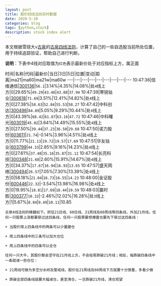 ```yaml
---
layout: post
title: 股价四线法则实时数据
date: 2020-5-10
categories: blog
tags: [python,stock]
description: stock index alert
---
```



本文根据雪球大v[古泉](https://xueqiu.com/u/7148646888)的[古泉四线法则](https://xueqiu.com/7148646888/130498192)，计算了自己的一些自选股当前所处位置，用于持续追踪验证，帮助自己进行判断。

**说明**：下表中4线对应取值为`红色`表示最新价处于对应指标上方，属正面

时间|名称|代码|最新价|当日|3日|5日|位置|变动|距离|ma21|ma60|ma21w|ma60w
---|---|---|---|---|---|---|---|---
10:47:36|信维通信|[300136](https://xueqiu.com/S/SZ300136)|`56.1`|3.14%|4.35%|14.08%|处`4`线上方|0|29.65%|`49.29`|`43.46`|`43.88`|`37.94`
10:47:39|寒锐钴业|[300618](https://xueqiu.com/S/SZ300618)|`71.69`|3.51%|12.41%|14.82%|处`4`线上方|0|27.38%|`58.63`|`52.84`|`55.53`|`58.27`
10:47:42|中科创达|[300496](https://xueqiu.com/S/SZ300496)|`84.89`|5.05%|9.29%|10.44%|处`4`线上方|0|43.39%|`68.42`|`61.87`|`63.16`|`47.72`
10:47:46|中科曙光|[603019](https://xueqiu.com/S/SH603019)|`45.02`|3.64%|14.49%|15.55%|处`4`线上方|0|27.50%|`39.44`|`37.23`|`36.50`|`29.68`
10:47:50|诺力股份|[603611](https://xueqiu.com/S/SH603611)|`21.74`|-0.14%|3.96%|4.51%|处`4`线上方|0|11.77%|`21.13`|`19.72`|`19.57`|`17.69`
10:47:51|华友钴业|[603799](https://xueqiu.com/S/SH603799)|`44.33`|2.85%|9.16%|14.23%|处`4`线上方|0|27.61%|`37.48`|`35.16`|`35.87`|`31.12`
10:47:54|长亮科技|[300348](https://xueqiu.com/S/SZ300348)|`21.68`|2.60%|15.91%|14.67%|处`4`线上方|0|34.37%|`17.67`|`16.94`|`16.93`|`13.65`
10:47:57|盛天网络|[300494](https://xueqiu.com/S/SZ300494)|`26.57`|7.05%|7.30%|13.39%|处`4`线上方|0|58.18%|`21.04`|`16.73`|`16.55`|`14.23`
10:48:00|金证股份|[600446](https://xueqiu.com/S/SH600446)|`22.32`|-3.54%|13.98%|16.98%|处`4`线上方|0|19.95%|`18.81`|`17.69`|`18.44`|`19.59`
10:48:03|赢时胜|[300377](https://xueqiu.com/S/SZ300377)|`10.32`|-2.46%|12.02%|16.28%|处`3`线上方|1|5.67%|`8.84`|`9.49`|`10.11`|10.85

```
古泉4线法则的精髓如下。抓住21日线、60日线、21周线及60周线等四条线，外加21月线，任何一只股票上涨都要穿过这四条线，任何一只股票要想爆雷也要先下穿过这四条线：

+ 当股价爬上四条线中的两条可以少量建仓

+ 爬上四条线中的三条可以加大仓位

+ 爬上四条线中的四条可以全仓

任何一只大牛，其股价都会坚守在21月线上方，不会轻易跌破21月线；相反，每跌破四条线中一条就减一些仓位：

+ 21周线可做为多空分水岭及警戒线，股价在21周线及60周线下方就要十分慎重，多看少做

+ 跌破全部四条线就要大幅减仓，甚至清仓，一旦跌破21月线，清仓观望
```